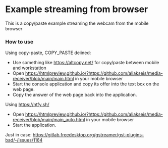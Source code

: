 # Example streaming from browser

This is a copy/paste example streaming the webcam from the mobile browser

### How to use
Using copy-paste, COPY_PASTE deiined:
* Use something like https://altcopy.net/ for copy/paste between mobile and workstation
* Open https://htmlpreview.github.io/?https://github.com/aliakseis/media-receiver/blob/main/main.html in your mobile browser
* Start the console application and copy its offer into the text box on the web page.
* Copy the answer of the web page back into the application.

Using https://ntfy.sh/

* Open https://htmlpreview.github.io/?https://github.com/aliakseis/media-receiver/blob/main/main_auto.html in your mobile browser
* Start the application.

Just in case: https://gitlab.freedesktop.org/gstreamer/gst-plugins-bad/-/issues/1164
